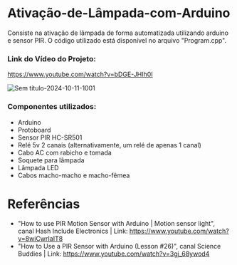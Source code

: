 # Ativação-de-Lâmpada-com-Arduino

Consiste na ativação de lâmpada de forma automatizada utilizando arduino e sensor PIR. O código utilizado está disponível no arquivo "Program.cpp".

### Link do Vídeo do Projeto:

https://www.youtube.com/watch?v=bDGE-JHIh0I

![Sem título-2024-10-11-1001](https://github.com/user-attachments/assets/b6a25715-804b-4bc3-8dd6-49ce6dba190f)

### Componentes utilizados:

- Arduino
- Protoboard
- Sensor PIR HC-SR501
- Relé 5v 2 canais (alternativamente, um relé de apenas 1 canal)
- Cabo AC com rabicho e tomada
- Soquete para lâmpada
- Lâmpada LED
- Cabos macho-macho e macho-fêmea

# Referências

- "How to use PIR Motion Sensor with Arduino | Motion sensor light", canal Hash Include Electronics | Link: https://www.youtube.com/watch?v=8wiCwrIaIT8
- "How to Use a PIR Sensor with Arduino (Lesson #26)", canal Science Buddies | Link: https://www.youtube.com/watch?v=3gj_68ywod4
